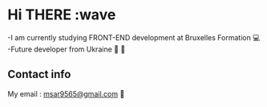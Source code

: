 # Hi THERE :wave

-I am currently studying FRONT-END development at Bruxelles Formation :computer:
-Future developer from Ukraine :purple_heart: :yellow_heart:

## Contact info

My email : msar9565@gmail.com :email:
